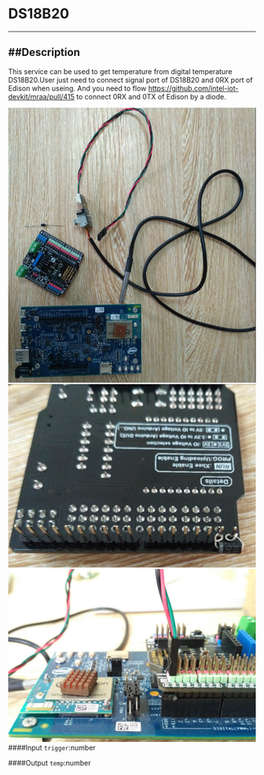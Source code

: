 ﻿# DS18B20
---
##Description
---
This service can be used to get temperature from digital temperature DS18B20.User just need to connect signal port of DS18B20 and 0RX port of Edison when useing.
And you need to flow https://github.com/intel-iot-devkit/mraa/pull/415 to connect 0RX and 0TX of Edison by a diode.

![](./pic/DS18B20-1.png)
![](./pic/DS18B20-2.png)
![](./pic/DS18B20-3.png)
####Input
`trigger`:number


####Output
`temp`:number

